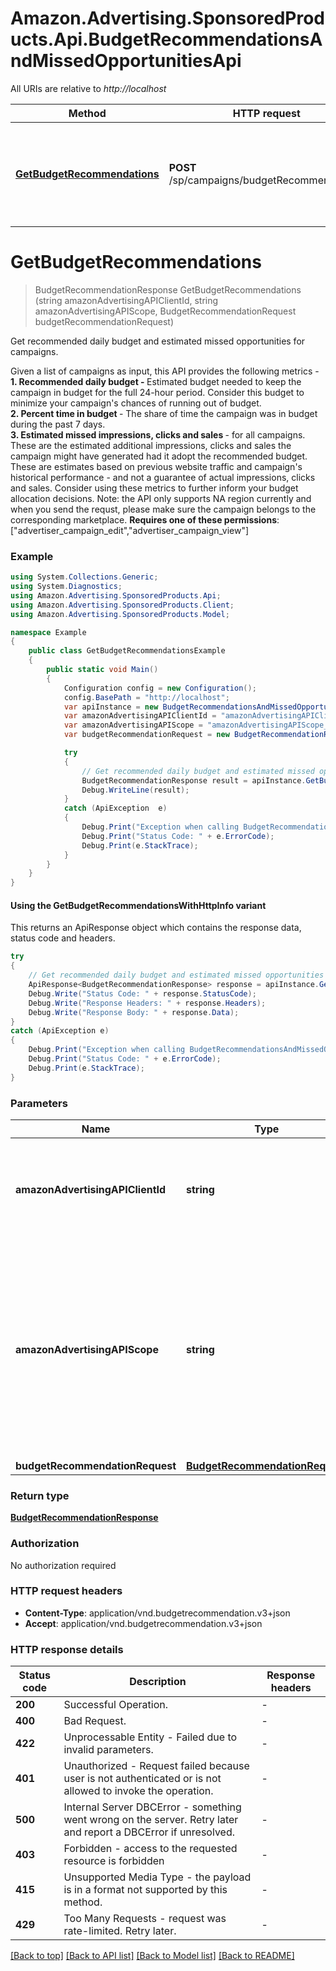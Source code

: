 # Amazon.Advertising.SponsoredProducts.Api.BudgetRecommendationsAndMissedOpportunitiesApi

All URIs are relative to *http://localhost*

| Method | HTTP request | Description |
|--------|--------------|-------------|
| [**GetBudgetRecommendations**](BudgetRecommendationsAndMissedOpportunitiesApi.md#getbudgetrecommendations) | **POST** /sp/campaigns/budgetRecommendations | Get recommended daily budget and estimated missed opportunities for campaigns. |

<a name="getbudgetrecommendations"></a>
# **GetBudgetRecommendations**
> BudgetRecommendationResponse GetBudgetRecommendations (string amazonAdvertisingAPIClientId, string amazonAdvertisingAPIScope, BudgetRecommendationRequest budgetRecommendationRequest)

Get recommended daily budget and estimated missed opportunities for campaigns.

Given a list of campaigns as input, this API provides the following metrics -  <br> <b>1. Recommended daily budget - </b> Estimated budget needed to keep the campaign in budget for the full 24-hour period. Consider this budget to minimize your campaign's chances of running out of budget. <br> <b>2. Percent time in budget </b> - The share of time the campaign was in budget during the past 7 days. <br> <b>3. Estimated missed impressions, clicks and sales </b> - for all campaigns. These are the estimated additional impressions, clicks and sales the campaign might have generated had it adopt the recommended budget. These are estimates based on previous website traffic and campaign's historical performance - and not a guarantee of actual impressions, clicks and sales. Consider using these metrics to further inform your budget allocation decisions. Note: the API only supports NA region currently and when you send the requst, please make sure the campaign belongs to the corresponding marketplace.  **Requires one of these permissions**: [\"advertiser_campaign_edit\",\"advertiser_campaign_view\"]

### Example
```csharp
using System.Collections.Generic;
using System.Diagnostics;
using Amazon.Advertising.SponsoredProducts.Api;
using Amazon.Advertising.SponsoredProducts.Client;
using Amazon.Advertising.SponsoredProducts.Model;

namespace Example
{
    public class GetBudgetRecommendationsExample
    {
        public static void Main()
        {
            Configuration config = new Configuration();
            config.BasePath = "http://localhost";
            var apiInstance = new BudgetRecommendationsAndMissedOpportunitiesApi(config);
            var amazonAdvertisingAPIClientId = "amazonAdvertisingAPIClientId_example";  // string | The identifier of a client associated with a \"Login with Amazon\" account.
            var amazonAdvertisingAPIScope = "amazonAdvertisingAPIScope_example";  // string | The identifier of a profile associated with the advertiser account. Use `GET` method on Profiles resource to list profiles associated with the access token passed in the HTTP Authorization header.
            var budgetRecommendationRequest = new BudgetRecommendationRequest(); // BudgetRecommendationRequest | 

            try
            {
                // Get recommended daily budget and estimated missed opportunities for campaigns.
                BudgetRecommendationResponse result = apiInstance.GetBudgetRecommendations(amazonAdvertisingAPIClientId, amazonAdvertisingAPIScope, budgetRecommendationRequest);
                Debug.WriteLine(result);
            }
            catch (ApiException  e)
            {
                Debug.Print("Exception when calling BudgetRecommendationsAndMissedOpportunitiesApi.GetBudgetRecommendations: " + e.Message);
                Debug.Print("Status Code: " + e.ErrorCode);
                Debug.Print(e.StackTrace);
            }
        }
    }
}
```

#### Using the GetBudgetRecommendationsWithHttpInfo variant
This returns an ApiResponse object which contains the response data, status code and headers.

```csharp
try
{
    // Get recommended daily budget and estimated missed opportunities for campaigns.
    ApiResponse<BudgetRecommendationResponse> response = apiInstance.GetBudgetRecommendationsWithHttpInfo(amazonAdvertisingAPIClientId, amazonAdvertisingAPIScope, budgetRecommendationRequest);
    Debug.Write("Status Code: " + response.StatusCode);
    Debug.Write("Response Headers: " + response.Headers);
    Debug.Write("Response Body: " + response.Data);
}
catch (ApiException e)
{
    Debug.Print("Exception when calling BudgetRecommendationsAndMissedOpportunitiesApi.GetBudgetRecommendationsWithHttpInfo: " + e.Message);
    Debug.Print("Status Code: " + e.ErrorCode);
    Debug.Print(e.StackTrace);
}
```

### Parameters

| Name | Type | Description | Notes |
|------|------|-------------|-------|
| **amazonAdvertisingAPIClientId** | **string** | The identifier of a client associated with a \&quot;Login with Amazon\&quot; account. |  |
| **amazonAdvertisingAPIScope** | **string** | The identifier of a profile associated with the advertiser account. Use &#x60;GET&#x60; method on Profiles resource to list profiles associated with the access token passed in the HTTP Authorization header. |  |
| **budgetRecommendationRequest** | [**BudgetRecommendationRequest**](BudgetRecommendationRequest.md) |  |  |

### Return type

[**BudgetRecommendationResponse**](BudgetRecommendationResponse.md)

### Authorization

No authorization required

### HTTP request headers

 - **Content-Type**: application/vnd.budgetrecommendation.v3+json
 - **Accept**: application/vnd.budgetrecommendation.v3+json


### HTTP response details
| Status code | Description | Response headers |
|-------------|-------------|------------------|
| **200** | Successful Operation. |  -  |
| **400** | Bad Request. |  -  |
| **422** | Unprocessable Entity - Failed due to invalid parameters. |  -  |
| **401** | Unauthorized - Request failed because user is not authenticated or is not allowed to invoke the operation. |  -  |
| **500** | Internal Server DBCError - something went wrong on the server. Retry later and report a DBCError if unresolved. |  -  |
| **403** | Forbidden - access to the requested resource is forbidden |  -  |
| **415** | Unsupported Media Type - the payload is in a format not supported by this method. |  -  |
| **429** | Too Many Requests - request was rate-limited. Retry later. |  -  |

[[Back to top]](#) [[Back to API list]](../README.md#documentation-for-api-endpoints) [[Back to Model list]](../README.md#documentation-for-models) [[Back to README]](../README.md)


